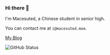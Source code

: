 ### Hi there 👋

I'm Macesuted, a Chinese student in senior high.

You can contact me at `i@macesuted.moe`.

[My Blog](https://macesuted.cn)

![GitHub Status](https://github-readme-stats.vercel.app/api?show_icons=true&username=Macesuted&theme=dark)

